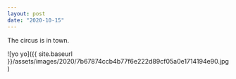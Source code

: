 ```yaml
---
layout: post
date: "2020-10-15"
---
```


The circus is in town.

![yo yo]({{ site.baseurl }}/assets/images/2020/7b67874ccb4b77f6e222d89cf05a0e1714194e90.jpg)
